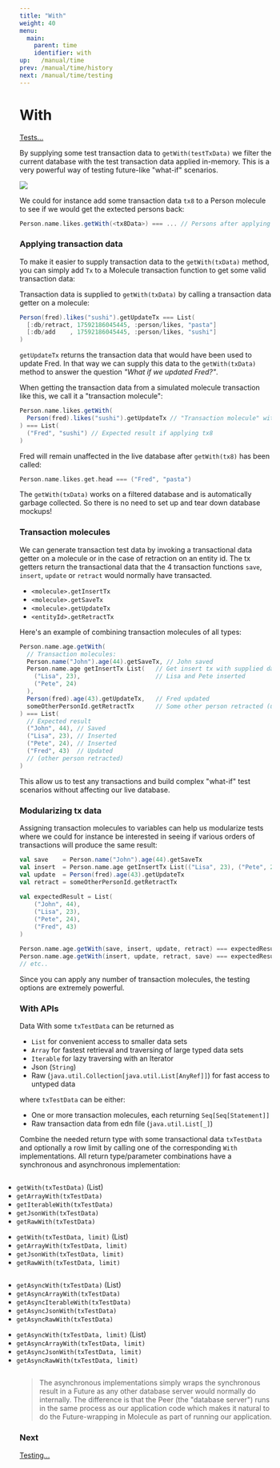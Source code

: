 ```yaml
---
title: "With"
weight: 40
menu:
  main:
    parent: time
    identifier: with
up:   /manual/time
prev: /manual/time/history
next: /manual/time/testing
---
```


# With

[Tests...](https://github.com/scalamolecule/molecule/tree/master/coretests/src/test/scala/molecule/coretests/time/GetWith.scala)

By supplying some test transaction data to `getWith(testTxData)` we filter the current database with
the test transaction data applied in-memory. This is a very powerful way of testing future-like "what-if" scenarios.


![](/img/time/with.png)

We could for instance add some transaction data `tx8` to a Person molecule to see if we would get the extected persons back:

```scala
Person.name.likes.getWith(<tx8Data>) === ... // Persons after applying tx8 
```

### Applying transaction data

To make it easier to supply transaction data to the `getWith(txData)` method, you can simply add `Tx` to a
Molecule transaction function to get some valid transaction data:

Transaction data is supplied to `getWith(txData)` by calling a transaction data getter on a molecule:

```scala
Person(fred).likes("sushi").getUpdateTx === List(
  [:db/retract, 17592186045445, :person/likes, "pasta"]
  [:db/add    , 17592186045445, :person/likes, "sushi"]
) 
```
`getUpdateTx` returns the transaction data that would have been used to update Fred. In that way we
can supply this data to the `getWith(txData)` method to answer the question _"What if we updated Fred?"_. 

When getting the transaction data from a simulated molecule transaction like this, we call it a "transaction molecule":
```scala
Person.name.likes.getWith(
  Person(fred).likes("sushi").getUpdateTx // "Transaction molecule" with tx8 data
) === List(
  ("Fred", "sushi") // Expected result if applying tx8
)
```

Fred will remain unaffected in the live database after `getWith(tx8)` has been called:

```scala
Person.name.likes.get.head === ("Fred", "pasta") 
```
The `getWith(txData)` works on a filtered database and is automatically garbage collected. So there is no need to 
set up and tear down database mockups!


### Transaction molecules

We can generate transaction test data by invoking a transactional data getter on a molecule or in the case of 
retraction on an entity id. The tx getters return the transactional data that the 4 transaction functions 
`save`, `insert`, `update` or `retract` would normally have transacted.

- `<molecule>.getInsertTx`
- `<molecule>.getSaveTx`
- `<molecule>.getUpdateTx`
- `<entityId>.getRetractTx`

Here's an example of combining transaction molecules of all types:

```scala
Person.name.age.getWith(
  // Transaction molecules:
  Person.name("John").age(44).getSaveTx, // John saved
  Person.name.age getInsertTx List(   // Get insert tx with supplied data
    ("Lisa", 23),                     // Lisa and Pete inserted
    ("Pete", 24)
  ),
  Person(fred).age(43).getUpdateTx,   // Fred updated
  someOtherPersonId.getRetractTx      // Some other person retracted (using id)    
) === List(
  // Expected result
  ("John", 44), // Saved
  ("Lisa", 23), // Inserted
  ("Pete", 24), // Inserted
  ("Fred", 43)  // Updated
  // (other person retracted)
)
```
This allow us to test any transactions and build complex "what-if" test scenarios without affecting our
live database. 


### Modularizing tx data

Assigning transaction molecules to variables can help us modularize tests where we could for instance
be interested in seeing if various orders of transactions will produce the same result:

```scala
val save    = Person.name("John").age(44).getSaveTx
val insert  = Person.name.age getInsertTx List(("Lisa", 23), ("Pete", 24))
val update  = Person(fred).age(43).getUpdateTx
val retract = someOtherPersonId.getRetractTx
    
val expectedResult = List(
    ("John", 44),
    ("Lisa", 23),
    ("Pete", 24),
    ("Fred", 43) 
)     
    
Person.name.age.getWith(save, insert, update, retract) === expectedResult 
Person.name.age.getWith(insert, update, retract, save) === expectedResult
// etc..
```
Since you can apply any number of transaction molecules, the testing options are extremely powerful.



### With APIs

Data With some `txTestData` can be returned as

- `List` for convenient access to smaller data sets
- `Array` for fastest retrieval and traversing of large typed data sets
- `Iterable` for lazy traversing with an Iterator
- Json (`String`)
- Raw (`java.util.Collection[java.util.List[AnyRef]]`) for fast access to untyped data

where `txTestData` can be either:

- One or more transaction molecules, each returning `Seq[Seq[Statement]]`
- Raw transaction data from edn file (`java.util.List[_]`)

Combine the needed return type with some transactional data `txTestData` and optionally a row limit 
by calling one of the corresponding `With` implementations. All return type/parameter combinations 
have a synchronous and asynchronous implementation:

<div class="container" style="margin-left: -30px">
    <div class="col-sm-4 column ">
        <ul>
            <li><code>getWith(txTestData)</code> (List)</li>
            <li><code>getArrayWith(txTestData)</code></li>
            <li><code>getIterableWith(txTestData)</code></li>
            <li><code>getJsonWith(txTestData)</code></li>
            <li><code>getRawWith(txTestData)</code></li>
        </ul>
        <ul>
            <li><code>getWith(txTestData, limit)</code> (List)</li>
            <li><code>getArrayWith(txTestData, limit)</code></li>
            <li><code>getJsonWith(txTestData, limit)</code></li>
            <li><code>getRawWith(txTestData, limit)</code></li>
        </ul>
    </div>
    <div class="col-sm-5 column ">
        <ul>
            <li><code>getAsyncWith(txTestData)</code> (List)</li>
            <li><code>getAsyncArrayWith(txTestData)</code></li>
            <li><code>getAsyncIterableWith(txTestData)</code></li>
            <li><code>getAsyncJsonWith(txTestData)</code></li>
            <li><code>getAsyncRawWith(txTestData)</code></li>
        </ul>
        <ul>
            <li><code>getAsyncWith(txTestData, limit)</code> (List)</li>
            <li><code>getAsyncArrayWith(txTestData, limit)</code></li>
            <li><code>getAsyncJsonWith(txTestData, limit)</code></li>
            <li><code>getAsyncRawWith(txTestData, limit)</code></li>
        </ul>
    </div>
</div>


>The asynchronous implementations simply wraps the synchronous result in a Future as any
>other database server would normally do internally. The difference is that the Peer (the "database server") 
>runs in the same process as our application code which makes it natural to do the Future-wrapping
>in Molecule as part of running our application.

### Next

[Testing...](/manual/time/testing/)